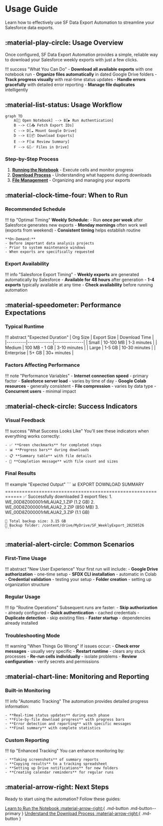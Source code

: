 # Usage Guide

Learn how to effectively use SF Data Export Automation to streamline your Salesforce data exports.

## :material-play-circle: Usage Overview

Once configured, SF Data Export Automation provides a simple, reliable way to download your Salesforce weekly exports with just a few clicks.

!!! success "What You Can Do"
    - **Download all available exports** with one notebook run
    - **Organize files automatically** in dated Google Drive folders
    - **Track progress visually** with real-time status updates
    - **Handle errors gracefully** with detailed error reporting
    - **Manage file duplicates** intelligently

## :material-list-status: Usage Workflow

```mermaid
graph TD
    A[🚀 Open Notebook] --> B[▶️ Run Authentication]
    B --> C[📥 Fetch Export IDs]
    C --> D[☁️ Mount Google Drive]
    D --> E[📦 Download Exports]
    E --> F[📊 Review Summary]
    F --> G[✅ Files in Drive]
```

### Step-by-Step Process

1. **[Running the Notebook](running.md)** - Execute cells and monitor progress
2. **[Download Process](download-process.md)** - Understanding what happens during downloads
3. **[File Management](file-management.md)** - Organizing and managing your exports

## :material-clock-time-four: When to Run

### Recommended Schedule

!!! tip "Optimal Timing"
    **Weekly Schedule:**
    - Run **once per week** after Salesforce generates new exports
    - **Monday mornings** often work well (exports from weekend)
    - **Consistent timing** helps establish routine
    
    **On-Demand:**
    - Before important data analysis projects
    - Prior to system maintenance windows
    - When exports are specifically requested

### Export Availability

!!! info "Salesforce Export Timing"
    - **Weekly exports** are generated automatically by Salesforce
    - **Available for 48 hours** after generation
    - **1-4 exports** typically available at any time
    - **Check availability** before running automation

## :material-speedometer: Performance Expectations

### Typical Runtime

!!! abstract "Expected Duration"
    | Org Size | Export Size | Download Time |
    |----------|-------------|---------------|
    | Small | 10-100 MB | 1-3 minutes |
    | Medium | 100 MB - 1 GB | 3-10 minutes |
    | Large | 1-5 GB | 10-30 minutes |
    | Enterprise | 5+ GB | 30+ minutes |

### Factors Affecting Performance

!!! note "Performance Variables"
    - **Internet connection speed** - primary factor
    - **Salesforce server load** - varies by time of day
    - **Google Colab resources** - generally consistent
    - **File compression** - varies by data type
    - **Concurrent users** - minimal impact

## :material-check-circle: Success Indicators

### Visual Feedback

!!! success "What Success Looks Like"
    You'll see these indicators when everything works correctly:
    
    - ✅ **Green checkmarks** for completed steps
    - 📊 **Progress bars** during downloads
    - 📋 **Summary table** with file details
    - 🎉 **Completion message** with file count and sizes

### Final Results

!!! example "Expected Output"
    ```
    📊 EXPORT DOWNLOAD SUMMARY
    ============================================================
    ✅ Successfully downloaded 3 export files:
       1. WE_00D8Z000001rMLAUA2_1.ZIP (1.2 GB)
       2. WE_00D8Z000001rMLAUA2_2.ZIP (850 MB)
       3. WE_00D8Z000001rMLAUA2_3.ZIP (1.1 GB)
    
    📁 Total backup size: 3.15 GB
    📂 Backup folder: /content/drive/MyDrive/SF_WeeklyExport_20250526
    ```

## :material-alert-circle: Common Scenarios

### First-Time Usage

!!! abstract "New User Experience"
    Your first run will include:
    - **Google Drive authorization** - one-time setup
    - **SFDX CLI installation** - automatic in Colab
    - **Credential validation** - testing your setup
    - **Folder creation** - setting up organization structure

### Regular Usage

!!! tip "Routine Operations"
    Subsequent runs are faster:
    - **Skip authorization** - already configured
    - **Quick authentication** - cached credentials
    - **Duplicate detection** - skip existing files
    - **Faster startup** - dependencies already installed

### Troubleshooting Mode

!!! warning "When Things Go Wrong"
    If issues occur:
    - **Check error messages** - usually very specific
    - **Restart runtime** - clears any stuck processes
    - **Re-run cells individually** - isolate problems
    - **Review configuration** - verify secrets and permissions

## :material-chart-line: Monitoring and Reporting

### Built-in Monitoring

!!! info "Automatic Tracking"
    The automation provides detailed progress information:
    
    - **Real-time status updates** during each phase
    - **File-by-file download progress** with progress bars
    - **Error detection and reporting** with specific messages
    - **Final summary** with complete statistics

### Custom Reporting

!!! tip "Enhanced Tracking"
    You can enhance monitoring by:
    
    - **Taking screenshots** of summary reports
    - **Copying results** to a tracking spreadsheet
    - **Setting up Drive notifications** for new folders
    - **Creating calendar reminders** for regular runs

## :material-arrow-right: Next Steps

Ready to start using the automation? Follow these guides:

[Learn to Run the Notebook :material-arrow-right:](running.md){ .md-button .md-button--primary }
[Understand the Download Process :material-arrow-right:](download-process.md){ .md-button }
